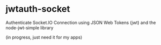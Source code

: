jwtauth-socket
==============

Authenticate Socket.IO Connection using JSON Web Tokens (jwt) and the node-jwt-simple library


(in progress, just need it for my apps)